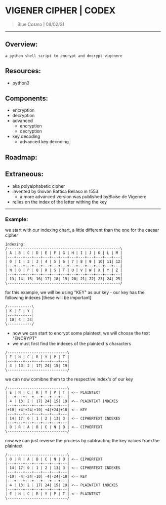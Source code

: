 # VIGENER CIPHER | CODEX
> Blue Cosmo | 08/02/21
---

## Overview:
```
a python shell script to encrypt and decrypt vigenere
```

## Resources:
- python3

## Components:
- encryption
- decryption
- advanced
	- encryption
	- decryption
- key decoding
	- advanced key decoding

## Roadmap:

## Extraneous:
- aka polyalphabetic cipher
- invented by Giovan Battisa Bellaso in 1553
	- a more advanced version was published byBlaise de Vigenere
- relies on the index of the letter withing the key
---

### Example:
we start with our indexing chart, a little different than the one for the caesar cipher
```
Indexing:
/---------------------------------------------------\
| A | B | C | D | E | F | G | H | I | J | K | L | M |
|---+---+---+---+---+---+---+---+---+---+---+---+---|
| 0 | 1 | 2 | 3 | 4 | 5 | 6 | 7 | 8 | 9 | 10| 11| 12|
|---+---+---+---+---+---+---+---+---+---+---+---+---|
| N | O | P | Q | R | S | T | U | V | W | X | Y | Z |
|---+---+---+---+---+---+---+---+---+---+---+---+---|
| 13| 14| 15| 16| 17| 18| 19| 20| 21| 22| 23| 24| 25|
\---------------------------------------------------/
```
for this example, we will be using "KEY" as our key
	- our key has the following indexes [these will be important]
```
/-----------\
| K | E | Y |
|---+---+---|
| 10| 4 | 24|
\-----------/
```
- now we can start to encrypt some plaintext, we will choose the text "ENCRYPT"
- we must first find the indexes of the plaintext's characters
```
/---------------------------\
| E | N | C | R | Y | P | T |
|---+---+---+---+---+---+---|
| 4 | 13| 2 | 17| 24| 15| 19|
\---------------------------/
```
we can now comibne them to the respective index's of our key
```
/---------------------------\
| E | N | C | R | Y | P | T | <-- PLAINTEXT
|---+---+---+---+---+---+---| 
| 4 | 13| 2 | 17| 24| 15| 19| <-- PLAINTEXT INDEXES
|---+---+---+---+---+---+---|
|+10| +4|+24|+10| +4|+24|+10| <-- KEY
|---+---+---+---+---+---+---|
| 14| 17| 0 | 1 | 2 | 13| 3 | <-- CIPHERTEXT INDEXES
|---+---+---+---+---+---+---|
| O | R | A | B | C | N | D | <-- CIPHERTEXT
\---------------------------/
```
now we can just reverse the process by subtracting the key values from the plaintext
```
/---------------------------\
| O | R | A | B | C | N | D | <-- CIPHERTEXT
|---+---+---+---+---+---+---| 
| 14| 17| 0 | 1 | 2 | 13| 3 | <-- CIPHERTEXT INDEXES
|---+---+---+---+---+---+---|
|-10| -4|-24|-10| -4|-24|-10| <-- KEY
|---+---+---+---+---+---+---|
| 4 | 13| 2 | 17| 24| 15| 19| <-- PLAINTEXT INDEXES
|---+---+---+---+---+---+---|
| E | N | C | R | Y | P | T | <-- PLAINTEXT
\---------------------------/
```